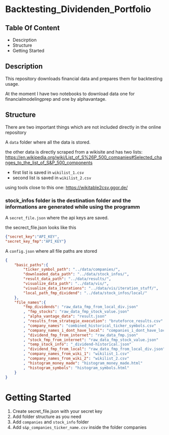 # Backtesting_Dividenden_Portfolio
## Table Of Content
- Descirption
- Structure
- Getting Started

## Description

This repository downloads financial data and prepares them for backtesting usage.

At the moment I have two notebooks to download data one for financialmodelingprep and one by alphavantage.

## Structure

There are two important things which are not included directly in the online repository

A `data` folder where all the data is stored. 

the other data is directly scraped from a wikisite and has two lists:
https://en.wikipedia.org/wiki/List_of_S%26P_500_companies#Selected_changes_to_the_list_of_S&P_500_components

- first list is saved in `wikilist_1.csv`
- second list is saved in `wikilist_2.csv`

using tools close to this one: https://wikitable2csv.ggor.de/

### stock_infos folder is the destination folder and the informations are generated while using the programm


A `secret_file.json` where the api keys are saved.

the secrect_file.json looks like this 

```json
{"secret_key":"API_KEY",
"secret_key_fmp":"API_KEY"}
```

A `config.json` where all file paths are stored

```json
{
    "basic_paths":{
        "ticker_symbol_path": "../data/companies/",
        "downloaded_data_path": "../data/stock_infos/",
        "result_data_path": "../data/results/",
        "visualize_data_path": "../data/vis/",
        "visualize_data_iterations": "../data/vis/iteration_stuff/",
        "local_path_fmp_dividend": "../data/stock_infos/local/"
    },
    "file_names":{
        "fmp_dividends": "raw_data_fmp_from_local_div.json"
        , "fmp_stocks": "raw_data_fmp_stock_value.json"
        , "alpha_vantage_data": "result.json"
        , "results_from_strategie_execution": "bruteforce_results.csv"
        , "company_names": "combined_historical_ticker_symbols.csv"
        , "company_names_i_dont_have_local": "companies_i_dont_have_local.csv"
        , "dividend_fmp_from_internet": "raw_data_fmp.json"
        , "stock_fmp_from_internet": "raw_data_fmp_stock_value.json"
        , "temp_stock_info": "_dividend-historical.json"
        , "dividend_fmp_from_local": "raw_data_fmp_from_local_div.json"
        , "company_names_from_wiki_1": "wikilist_1.csv"
        , "company_names_from_wiki_2": "wikilist_2.csv"
        , "histogram_money_made": "histogram_money_made.html"
        , "histogram_symbols": "histogram_symbols.html"
    }
}
```

# Getting Started

1. Create secret_file.json with your secret key
2. Add folder structure as you need 
3. Add `companies` and `stock_info` folder
4. Add `s&p_companies_ticker_name.csv` inside the folder companies

